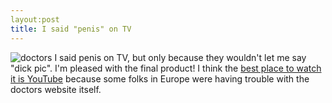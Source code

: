 ```yaml
---
layout:post
title: I said "penis" on TV 
---
```

![doctors](/images/doctors.png)
I said penis on TV, but only because they wouldn't let me say "dick pic". I'm pleased with the final product! I think the [best place to watch it is YouTube](https://m.youtube.com/watch?v=DWq6w4UX6rU) because some folks in Europe were having trouble with the doctors website itself.

